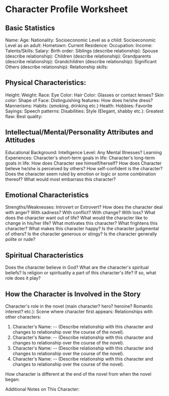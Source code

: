 # Character Profile Worksheet
## Basic Statistics 
Name:
Age:
Nationality:
Socioeconomic Level as a child:
Socioeconomic Level as an adult:
Hometown:
Current Residence:
Occupation:
Income:
Talents/Skills:
Salary:
Birth order:
Siblings (describe relationship):
Spouse (describe relationship):
Children (describe relationship):
Grandparents (describe relationship):
Grandchildren (describe relationship):
Significant Others (describe relationship):
Relationship skills:

## Physical Characteristics: 
Height:
Weight:
Race:
Eye Color:
Hair Color:
Glasses or contact lenses?
Skin color:
Shape of Face:
Distinguishing features:
How does he/she dress?
Mannerisms:
Habits: (smoking, drinking etc.)
Health:
Hobbies:
Favorite Sayings:
Speech patterns:
Disabilities:
Style (Elegant, shabby etc.):
Greatest flaw:
Best quality:

## Intellectual/Mental/Personality Attributes and Attitudes 
Educational Background:
Intelligence Level:
Any Mental Illnesses?
Learning Experiences:
Character's short-term goals in life:
Character's long-term goals in life:
How does Character see himself/herself?
How does Character believe he/she is perceived by others?
How self-confident is the character?
Does the character seem ruled by emotion or logic or some combination thereof?
What would most embarrass this character?

## Emotional Characteristics
Strengths/Weaknesses:
Introvert or Extrovert?
How does the character deal with anger?
With sadness?
With conflict?
With change?
With loss?
What does the character want out of life?
What would the character like to change in his/her life?
What motivates this character?
What frightens this character?
What makes this character happy?
Is the character judgmental of others?
Is the character generous or stingy?
Is the character generally polite or rude?

## Spiritual Characteristics
Does the character believe in God?
What are the character's spiritual beliefs?
Is religion or spirituality a part of this character's life?
If so, what role does it play?

## How the Character is Involved in the Story 
Character's role in the novel (main character? hero? heroine? Romantic interest? etc.):
Scene where character first appears:
Relationships with other characters:

1. Character's Name: -- (Describe relationship with this character and changes to relationship over the course of the novel).
2. Character's Name: -- (Describe relationship with this character and changes to relationship over the course of the novel).
3. Character's Name: -- (Describe relationship with this character and changes to relationship over the course of the novel).
4. Character's Name: -- (Describe relationship with this character and changes to relationship over the course of the novel).

How character is different at the end of the novel from when the novel began: 

Additional Notes on This Character: